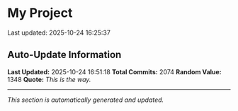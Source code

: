 # My Project


Last updated: 2025-10-24 16:25:37

































































































































































































































































































































































































































































































































































































































































































































































































































































































































































































































































































































































































































































































































































































































































































































































































































































































































































































































































































































































































































































































































































































































































































































































































































































































































































## Auto-Update Information

**Last Updated:** 2025-10-24 16:51:18
**Total Commits:** 2074
**Random Value:** 1348
**Quote:** _This is the way._

---
_This section is automatically generated and updated._